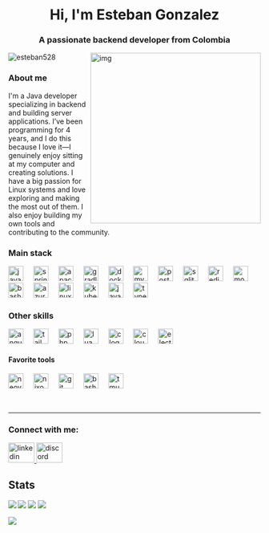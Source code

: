 <h1 align="center">Hi, I'm Esteban Gonzalez</h1>
<h3 align="center">A passionate backend developer from Colombia</h3>

<p>

<img src="https://i0.wp.com/cdn.midjourney.com/b404f594-7740-4da6-abb3-22e0a148ef83/0_2.png?fit=973%2C9999&ssl=1" alt="img" align="right" width="340px">
<p align="left"> <img src="https://komarev.com/ghpvc/?username=esteban528&label=Profile%20views&color=0e75b6&style=flat" alt="esteban528" /> </p>
<h3>About me</h3>
<p align="left">
I'm a Java developer specializing in backend and building server applications. I’ve been programming for 4 years, and I do this because I love it—I genuinely enjoy sitting at my computer and creating solutions. I have a big passion for Linux systems and love exploring and making the most out of them. I also enjoy building my own tools and contributing to the community.
</p>


### Main stack
<p align="left">
  <img src="https://skillicons.dev/icons?i=java" height="30" alt="java logo"  />
  <img width="12" />
  <img src="https://cdn.jsdelivr.net/gh/devicons/devicon/icons/spring/spring-original.svg" height="30" alt="spring logo"  />
  <img width="12" />
  <img src="https://cdn.simpleicons.org/apachemaven/C71A36" height="30" alt="apachemaven logo"  />
  <img width="12" />
  <img src="https://skillicons.dev/icons?i=gradle" height="30" alt="gradle logo"  />
  <img width="12" />
  <img src="https://cdn.simpleicons.org/docker/2496ED" height="30" alt="docker logo"  />
  <img width="12" />
  <img src="https://skillicons.dev/icons?i=mysql" height="30" alt="mysql logo"  />
  <img width="12" />
  <img src="https://skillicons.dev/icons?i=postgres" height="30" alt="postgresql logo"  />
  <img width="12" />
  <img src="https://skillicons.dev/icons?i=sqlite" height="30" alt="sqlite logo"  />
  <img width="12" />
  <img src="https://skillicons.dev/icons?i=redis" height="30" alt="redis logo"  />
  <img width="12" />
  <img src="https://cdn.jsdelivr.net/gh/devicons/devicon/icons/mongodb/mongodb-original.svg" height="30" alt="mongodb logo"  />
  <img width="12" />
  <img src="https://cdn.simpleicons.org/gnubash/4EAA25" height="30" alt="bash logo"  />
  <img width="12" />
  <img src="https://cdn.jsdelivr.net/gh/devicons/devicon/icons/azure/azure-original.svg" height="30" alt="azure logo"  />
  <img width="12" />
  <img src="https://cdn.jsdelivr.net/gh/devicons/devicon/icons/linux/linux-original.svg" height="30" alt="linux logo"  />
  <img width="12" />
  <img src="https://cdn.jsdelivr.net/gh/devicons/devicon/icons/kubernetes/kubernetes-plain.svg" height="30" alt="kubernetes logo"  />
  <img width="12" />
  <img src="https://skillicons.dev/icons?i=js" height="30" alt="javascript logo"  />
  <img width="12" />
  <img src="https://skillicons.dev/icons?i=ts" height="30" alt="typescript logo"  />
</p>

### Other skills
<div align="left">
  <img src="https://cdn.simpleicons.org/angular/DD0031" height="30" alt="angularjs logo"  />
  <img width="12" />
  <img src="https://skillicons.dev/icons?i=tailwind" height="30" alt="tailwindcss logo"  />
  <img width="12" />
  <img src="https://cdn.simpleicons.org/php/777BB4" height="30" alt="php logo"  />
  <img width="12" />
  <img src="https://cdn.jsdelivr.net/gh/devicons/devicon/icons/lua/lua-original.svg" height="30" alt="lua logo"  />
  <img width="12" />
  <img src="https://cdn.simpleicons.org/c/A8B9CC" height="30" alt="c logo"  />
  <img width="12" />
  <img src="https://cdn.simpleicons.org/cloudflare/F38020" height="30" alt="cloudflare logo"  />
  <img width="12" />
  <img src="https://skillicons.dev/icons?i=electron" height="30" alt="electron logo"  />
</div>


#### Favorite tools
<p align="left">
  <img src="https://skillicons.dev/icons?i=neovim" height="30" alt="neovim logo"  />
  <img width="12" />
  <img src="https://cdn.simpleicons.org/nixos/5277C3" height="30" alt="nixos logo"  />
  <img width="12" />
  <img src="https://skillicons.dev/icons?i=git" height="30" alt="git logo"  />
  <img width="12" />
  <img src="https://skillicons.dev/icons?i=bash" height="30" alt="bash logo"  />
  <img width="12" />
  <img src="https://upload.wikimedia.org/wikipedia/commons/e/e4/Tmux_logo.svg" height="30" alt="tmux logo"  />
  <img width="12" />
  
</p
</p>
<br>

---

<h3 align="left">Connect with me:</h3>
<p align="left">
<div align="left">
  <a href="https://www.linkedin.com/in/esteban-gonzalez-76393b26a/" target="_blank">
    <img src="https://raw.githubusercontent.com/maurodesouza/profile-readme-generator/master/src/assets/icons/social/linkedin/default.svg" width="52" height="40" alt="linkedin logo"  />
  </a>
  <a href="https://discord.com/users/613060502565814285" target="_blank">
    <img src="https://raw.githubusercontent.com/maurodesouza/profile-readme-generator/master/src/assets/icons/social/discord/default.svg" width="52" height="40" alt="discord logo"  />
  </a>
</div>

</p>


## Stats

<img src="https://github-profile-trophy.vercel.app/?username=esteban528&theme=gruvbox&no-frame=false&no-bg=true&margin-w=4"/>

<img align="left" src="https://github-readme-stats.vercel.app/api?username=esteban528&theme=dark&hide_border=false&include_all_commits=false&count_private=false"/>
<img src="https://github-readme-streak-stats.herokuapp.com/?user=esteban528&theme=dark&hide_border=false"/>
<img src="https://github-readme-stats.vercel.app/api/top-langs/?username=esteban528&theme=dark&hide_border=false&include_all_commits=false&count_private=false&layout=compact"/>

[![](https://visitcount.itsvg.in/api?id=esteban528&icon=0&color=9)](https://visitcount.itsvg.in)

